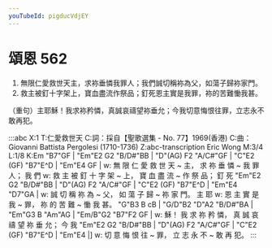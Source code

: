 ```yaml
---
youTubeId: pigducVdjEY
---
```


# 頌恩 562

1. 無限仁愛救世天主，求袮垂憐我罪人；我們誠切稱袮為父，如蕩子歸袮家門。
2. 救主被釘十字架上，寶血盡流作祭品；釘死恩主實是我罪，袮的苦難慟我甚。

 （重句）主耶穌！我求袮矜憐，真誠哀禱望袮垂允；今我切意悔恨往罪，立志永不敢再犯。

:::abc
X:1
T:仁愛救世天
C:詞：採自【聖歌選集 - No. 77】1969(香港)
C:曲：Giovanni Battista Pergolesi (1710-1736)
Z:abc-transcription Eric Wong
M:3/4
L:1/8
K:Em
"B7"GF | "Em"E2 G2 "B/D#"BB | "D"(AG) F2 "A/C#"GF | "C"E2 (GF) "B7"E^D | "Em"E4 GF | 
w: 無 限 仁 愛 救 世 天 ~ 主， 求 祢 垂 憐 ~ 我 罪 人； 我 們 
w: 救 主 被 釘 十 字 架 ~ 上， 寶 血 盡 流 ~ 作 祭 品； 釘 死 
     "Em"E2 G2 "B/D#"BB | "D"(AG) F2 "A/C#"GF | "C"E2 (GF) "B7"E^D | "Em"E4 "D7"GA |
w: 誠 切 稱 祢 為 ~ 父， 如 蕩 子 歸 ~ 祢 家 門。 主 耶 
w: 恩 主 實 是 我 ~ 罪， 祢 的 苦 難 ~ 慟 我 甚。
     "G"B3 B cB  | "G/D"B2 "D"A2 "B/D#"BA | "Em"G3 B "Am"AG    | "Em/B"G2 "B7"F2 GF | 
w: 穌！ 我 求 祢 矜 憐， 真 誠 哀 禱 望 祢 垂 允； 今 我 
     "Em"E2 G2 "B/D#"BB | "D"(AG) F2 "A/C#"GF | "C"E2 (GF) "B7"E^D | "Em"E4 |]
w: 切 意 悔 恨 往 ~ 罪， 立 志 永 不 ~ 敢 再 犯。
:::